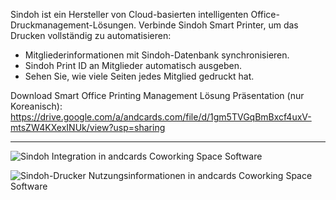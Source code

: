 Sindoh ist ein Hersteller von Cloud-basierten intelligenten Office-Druckmanagement-Lösungen. Verbinde Sindoh Smart Printer, um das Drucken vollständig zu automatisieren:

- Mitgliederinformationen mit Sindoh-Datenbank synchronisieren.
- Sindoh Print ID an Mitglieder automatisch ausgeben.
- Sehen Sie, wie viele Seiten jedes Mitglied gedruckt hat.

Download Smart Office Printing Management Lösung Präsentation (nur Koreanisch): https://drive.google.com/a/andcards.com/file/d/1gm5TVGqBmBxcf4uxV-mtsZW4KXexINUk/view?usp=sharing

---

![Sindoh Integration in andcards Coworking Space Software](https://d7ccq1i35b0cj.cloudfront.net/andcards-integrations-sindoh-button-light-en-1920-1200.png)

![Sindoh-Drucker Nutzungsinformationen in andcards Coworking Space Software](https://d7ccq1i35b0cj.cloudfront.net/andcards-integrations-sindoh-pages-light-en-1920-1200.png)
